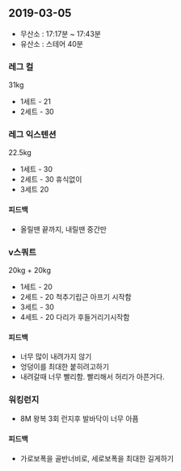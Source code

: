 ## 2019-03-05
- 무산소 : 17:17분 ~ 17:43분
- 유산소 : 스테어 40분

### 레그 컬
31kg
- 1세트 - 21
- 2세트 - 30

### 레그 익스텐션
22.5kg
- 1세트 - 30
- 2세트 - 30
휴식없이
- 3세트 20
#### 피드백
- 올릴땐 끝까지, 내릴땐 중간만

### v스쿼트
20kg + 20kg
- 1세트 - 20
- 2세트 - 20
척추기립근 아프기 시작함
- 3세트 - 30
- 4세트 - 20
다리가 후들거리기시작함
#### 피드백
- 너무 많이 내려가지 않기
- 엉덩이를 최대한 붙히려고하기
- 내려갈때 너무 빨리함. 빨리해서 허리가 아픈거다.

### 워킹런지
- 8M 왕복 3회
런지후 발바닥이 너무 아픔
#### 피드백
- 가로보폭을 골반너비로, 세로보폭을 최대한 길게하기
